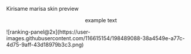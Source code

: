 Kirisame marisa skin preview
<p style="text-align:center"> example text </p>
![ranking-panel@2x](https://user-images.githubusercontent.com/116615154/198489088-38a4549e-a77c-4d75-9aff-43d18979b3c3.png)
